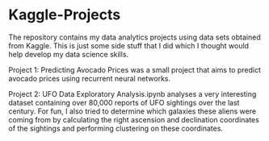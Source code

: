 # Kaggle-Projects

The repository contains my data analytics projects using data sets obtained from Kaggle. This is just some side stuff that I did which I thought would help develop my data science skills. 

Project 1: Predicting Avocado Prices was a small project that aims to predict avocado prices using recurrent neural networks. 

Project 2: UFO Data Exploratory Analysis.ipynb analyses a very interesting dataset containing over 80,000 reports of UFO sightings over the last century. For fun, I also tried to determine which galaxies these aliens were coming from by calculating the right ascension and declination coordinates of the sightings and performing clustering on these coordinates. 

